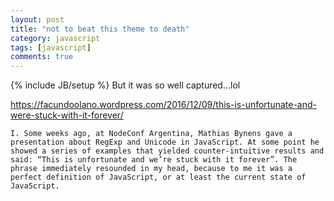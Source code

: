 ```yaml
---
layout: post
title: "not to beat this theme to death"
category: javascript
tags: [javascript]
comments: true
---
```

{% include JB/setup %}
But it was so well captured...lol  
  
  
<https://facundoolano.wordpress.com/2016/12/09/this-is-unfortunate-and-were-stuck-with-it-forever/>
  
  
	I. Some weeks ago, at NodeConf Argentina, Mathias Bynens gave a presentation about RegExp and Unicode in JavaScript. At some point he showed a series of examples that yielded counter-intuitive results and said: “This is unfortunate and we’re stuck with it forever”. The phrase immediately resounded in my head, because to me it was a perfect definition of JavaScript, or at least the current state of JavaScript.  
  
